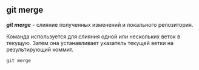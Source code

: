 ## git merge

***git merge*** - слияние полученных изменений и локального репозитория.

Команда используется для слияния одной или нескольких веток в текущую. Затем она устанавливает указатель текущей ветки на результирующий коммит.

```bash=
git merge
````